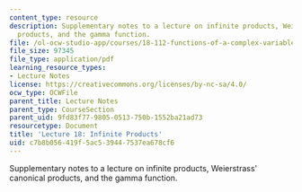 ```yaml
---
content_type: resource
description: Supplementary notes to a lecture on infinite products, Weierstrass' canonical
  products, and the gamma function.
file: /ol-ocw-studio-app/courses/18-112-functions-of-a-complex-variable-fall-2008/c7b8b056419f5ac539447537ea678cf6_lecture18.pdf
file_size: 97345
file_type: application/pdf
learning_resource_types:
- Lecture Notes
license: https://creativecommons.org/licenses/by-nc-sa/4.0/
ocw_type: OCWFile
parent_title: Lecture Notes
parent_type: CourseSection
parent_uid: 9fd83f77-9805-0513-750b-1552ba21ad73
resourcetype: Document
title: 'Lecture 18: Infinite Products'
uid: c7b8b056-419f-5ac5-3944-7537ea678cf6
---
```

Supplementary notes to a lecture on infinite products, Weierstrass' canonical products, and the gamma function.